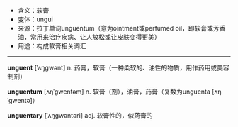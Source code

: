 - <span class="definition">含义：软膏</span>
- <span class="definition">变体：ungui</span>
- <span class="definition">来源：拉丁单词unguentum（意为ointment或perfumed oil，即软膏或芳香油，常用来治疗疾病、让人放松或让皮肤变得更美）</span>
- <span class="definition">用途：构成软膏相关词汇</span>


---


<span class="vocabulary">**unguent**</span> [ˈʌŋɡwənt] n. 药膏，软膏（一种柔软的、油性的物质，用作药用或美容制剂）

<span class="vocabulary">**unguentum**</span> [ʌŋˈɡwentəm] n. 软膏（剂），油膏，药膏（复数为unguenta [ʌŋˈɡwentə]）

<span class="vocabulary">**unguentary**</span> [ˈʌŋɡwəntәri] adj. 软膏性的，似药膏的
